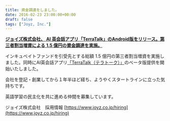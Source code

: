 ```yaml
---
title: 資金調達をしました。
date: 2016-02-23 23:00:00+00:00
draft: false
tags: ["Joyz, Inc."]
---
```



**[ジョイズ株式会社、 AI 英会話アプリ「TerraTalk」のAndroid版をリリース。第三者割当増資による 1.5 億円の資金調達を実施。](https://prtimes.jp/main/html/rd/p/000000002.000017644.html)**

インキュベイトファンドを引受先とする総額 1.5 億円の第三者割当増資を実施しました。同時にAI英会話アプリ[「TerraTalk（テラトーク）」](https://www.terratalk.rocks/)のベータ版提供を開始いたしました。

会社を登記・創業してから１年半ほど経ち、ようやくスタートラインに立った気持ちです。

英語学習の民主化を共に進める仲間を募集しています。

ジョイズ株式会社　採用情報
[https://www.joyz.co.jp/hiring](https://www.joyz.co.jp/hiring)
